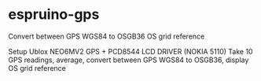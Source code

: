 espruino-gps
============

Convert between GPS WGS84 to OSGB36 OS grid reference

Setup Ublox NEO6MV2 GPS + PCD8544 LCD DRIVER (NOKIA 5110)
Take 10 GPS readings, average, convert between GPS WGS84 to OSGB36, display OS grid reference
